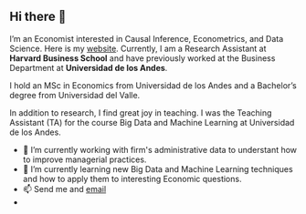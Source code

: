 ## Hi there 👋


I’m an Economist interested in Causal Inference, Econometrics, and Data Science.  Here is my [website](https://rengifoandres.github.io).
Currently, I am a Research Assistant at **Harvard Business School** and have previously worked at the Business Department at **Universidad de los Andes**. 

I hold an MSc in Economics from Universidad de los Andes and a Bachelor’s degree from Universidad del Valle.

In addition to research, I find great joy in teaching. I was the Teaching Assistant (TA) for the course Big Data and Machine Learning at Universidad de los Andes.

- 🔭 I’m currently working with firm's administrative data to understant how to improve managerial practices.
- 🌱 I’m currently learning new Big Data and Machine Learning techniques and how to apply them to interesting Economic questions.
- 📫 Send me and [email](mailto:a.rengifoj.econ@gmail.com)
- 
<!--
**RengifoAndres/RengifoAndres** is a ✨ _special_ ✨ repository because its `README.md` (this file) appears on your GitHub profile.

Here are some ideas to get you started:

- 🔭 I’m currently working on ...
- 🌱 I’m currently learning ...
- 👯 I’m looking to collaborate on ...
- 🤔 I’m looking for help with ...
- 💬 Ask me about ...
- 📫 How to reach me: ...
- 😄 Pronouns: ...
- ⚡ Fun fact: ...
-->
